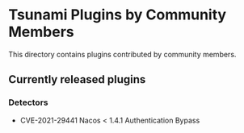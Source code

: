 # Tsunami Plugins by Community Members

This directory contains plugins contributed by community members.

## Currently released plugins

### Detectors

 - CVE-2021-29441 Nacos < 1.4.1 Authentication Bypass